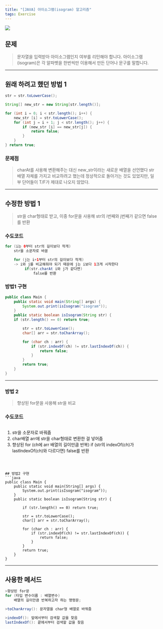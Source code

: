 ```yaml
---
title: "[JAVA] 아이소그램(isogram) 알고리즘"
tags: Exercise
---
```


![](https://velog.velcdn.com/images/2d3_kk/post/b520887b-9bfc-44eb-97a0-e7c9dc62e537/image.png)

## 문제
>문자열을 입력받아 아이소그램인지 여부를 리턴해야 합니다.
아이소그램(isogram)은 각 알파벳을 한번씩만 이용해서 만든 단어나 문구를 말합니다.

---

## 원래 하려고 했던 방법 1
```java
str = str.toLowerCase();

String[] new_str = new String[str.length()];

for (int i = 0; i < str.length(); i++) {
    new_str [i] = str.toLowerCase();
    for (int j = i + 1; j < str.length(); j++) {
        if (new_str [i] == new_str[j]) {
            return false;
        }
    }
} return true;
```

### 문제점
>charAt를 사용해 변환해주는 대신 new_str이라는 새로운 배열을 선언했다
str배열 자체를 가지고 비교하려고 했는데 정상적으로 돌아가는 것도 있었지만,
일부 단어들이 T/F가 제대로 나오지 않았다.

---

## 수정한 방법 1
>str을 char형태로 받고, 이중 for문을 사용해 str의 i번째와 j번째가 같으면 false를 반환

### 수도코드
```java
for (i는 0부터 str의 길이보다 작게)
    str을 소문자로 바꿈

    for (j는 i+1부터 str의 길이보다 작게)
    -> i와 j를 비교해줘야 되기 때문에 j는 i보다 1크게 시작한다
         if(str.charAt i와 j가 같다면)
             false를 반환
```
### 방법1 구현

```java
public class Main {
    public static void main(String[] args) {
        System.out.print(isIsogram("isogram"));
    }
    public static boolean isIsogram(String str) {
    if (str.length() == 0) return true;

        str = str.toLowerCase();
        char[] arr = str.toCharArray();

        for (char ch : arr) {
            if (str.indexOf(ch) != str.lastIndexOf(ch)) {
                return false;
            }
        }
        return true;
    }
}
```
---

### 방법 2
>향상된 for문을 사용해 str을 비교

### 수도코드
>```java
1. str을 소문자로 바꿔줌
2. char배열 arr에 str을 char형태로 변환한 걸 넣어줌
3. 향상된 for (ch에 arr 배열의 길이만큼 반복)
   if (str의 indexOf(ch)가 lastIndexOf(ch)와 다르다면)
   false를 반환
```



## 방법2 구현
```java
public class Main {
    public static void main(String[] args) {
        System.out.print(isIsogram("isogram"));
    }
    public static boolean isIsogram(String str) {

        if (str.length() == 0) return true;

        str = str.toLowerCase();
        char[] arr = str.toCharArray();

        for (char ch : arr) {
            if (str.indexOf(ch) != str.lastIndexOf(ch)) {
                return false;
            }
        }
        return true;
    }
}
```

---

## 사용한 메서드
```java
>향상된 for문
for (타입 변수이름 : 배열변수)
    배열의 길이만큼 반복하고자 하는 명령문;

>toCharArray(): 문자열을 char형 배열로 바꿔줌

>indexOf(): 앞에서부터 검색할 값을 찾음
lastIndexOf(): 끝에서부터 검색할 값을 찾음
```
